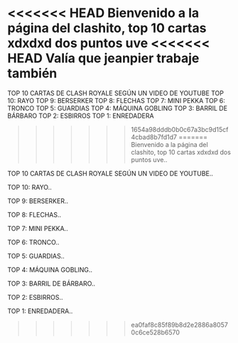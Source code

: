 <<<<<<< HEAD
Bienvenido a la página del clashito, top 10 cartas xdxdxd dos puntos uve
<<<<<<< HEAD
Valía que jeanpier trabaje también
=======
TOP 10 CARTAS DE CLASH ROYALE SEGÚN UN VIDEO DE YOUTUBE
TOP 10: RAYO
TOP 9: BERSERKER
TOP 8: FLECHAS
TOP 7: MINI PEKKA
TOP 6: TRONCO
TOP 5: GUARDIAS
TOP 4: MÁQUINA GOBLING
TOP 3: BARRIL DE BÁRBARO
TOP 2: ESBIRROS
TOP 1: ENREDADERA
>>>>>>> 1654a98dddb0b0c67a3bc9d15cf4cbad8b7fd1d7
=======
Bienvenido a la página del clashito, top 10 cartas xdxdxd dos puntos uve..


TOP 10 CARTAS DE CLASH ROYALE SEGÚN UN VIDEO DE YOUTUBE..


TOP 10: RAYO..


TOP 9: BERSERKER..


TOP 8: FLECHAS..


TOP 7: MINI PEKKA..


TOP 6: TRONCO..


TOP 5: GUARDIAS..

TOP 4: MÁQUINA GOBLING..

TOP 3: BARRIL DE BÁRBARO..

TOP 2: ESBIRROS..

TOP 1: ENREDADERA..
>>>>>>> ea0faf8c85f89b8d2e2886a80570c6ce528b6570
